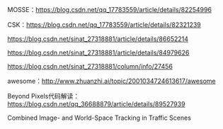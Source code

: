 MOSSE：https://blog.csdn.net/qq_17783559/article/details/82254996

CSK：https://blog.csdn.net/qq_17783559/article/details/82321239

https://blog.csdn.net/sinat_27318881/article/details/86652214

https://blog.csdn.net/sinat_27318881/article/details/84979626

https://blog.csdn.net/sinat_27318881/column/info/27456

awesome：http://www.zhuanzhi.ai/topic/2001034724613617/awesome

Beyond Pixels代码解读：https://blog.csdn.net/qq_36688879/article/details/89527939

Combined Image- and World-Space Tracking in Traffic Scenes
